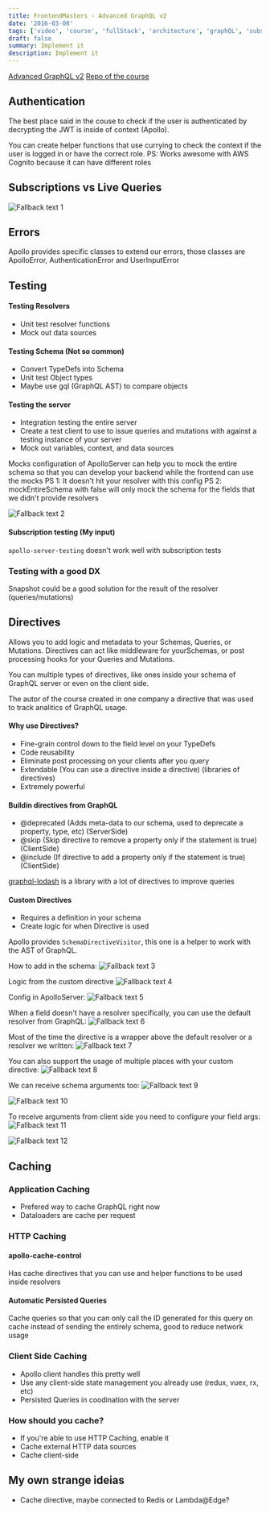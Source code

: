 ```yaml
---
title: FrontendMasters - Advanced GraphQL v2
date: '2016-03-08'
tags: ['video', 'course', 'fullStack', 'architecture', 'graphQL', 'subscriptions', 'liveQueries', 'authentication', 'cache', 'directives', 'customDirectives']
draft: false
summary: Implement it
description: Implement it
---
```



[Advanced GraphQL v2](https://frontendmasters.com/courses/advanced-graphql-v2)
[Repo of the course](https://github.com/FrontendMasters/advanced-gql-v2)

## Authentication

The best place said in the couse to check if the user is authenticated by decrypting the JWT is inside of context (Apollo).

You can create helper functions that use currying to check the context if the user is logged in or have the correct role.
PS: Works awesome with AWS Cognito because it can have different roles


## Subscriptions vs Live Queries

![Fallback text 1](/static/assets/pasted-image-20221121202145.png)


## Errors

Apollo provides specific classes to extend our errors, those classes are ApolloError, AuthenticationError and UserInputError

## Testing

#### Testing Resolvers
- Unit test resolver functions
- Mock out data sources

#### Testing Schema (Not so common)
- Convert TypeDefs into Schema
- Unit test Object types
- Maybe use gql (GraphQL AST) to compare objects

#### Testing the server
- Integration testing the entire server
- Create a test client to use to issue queries and mutations with against a testing instance of your server
- Mock out variables, context, and data sources

Mocks configuration of ApolloServer can help you to mock the entire schema so that you can develop your backend while the frontend can use the mocks
PS 1: It doesn't hit your resolver with this config
PS 2: mockEntireSchema with false will only mock the schema for the fields that we didn't provide resolvers

![Fallback text 2](/static/assets/pasted-image-20221122153432.png)


#### Subscription testing (My input)
`apollo-server-testing` doesn't work well with subscription tests


### Testing with a good DX

Snapshot could be a good solution for the result of the resolver (queries/mutations)


## Directives

Allows you to add logic and metadata to your Schemas, Queries, or Mutations. Directives can act like middleware for yourSchemas, or post processing hooks for your Queries and Mutations.

You can multiple types of directives, like ones inside your schema of GraphQL server or even on the client side.

The autor of the course created in one company a directive that was used to track analitics of GraphQL usage.

#### Why use Directives?
- Fine-grain control down to the field level on your TypeDefs
- Code reusability
- Eliminate post processing on your clients after you query
- Extendable (You can use a directive inside a directive) (libraries of directives)
- Extremely powerful

#### Buildin directives from GraphQL
- @deprecated (Adds meta-data to our schema, used to deprecate a property, type, etc) (ServerSide)
- @skip (Skip directive to remove a property only if the statement is true) (ClientSide)
- @include (If directive to add a property only if the statement is true) (ClientSide)

[graphql-lodash](https://www.npmjs.com/package/graphql-lodash)  is a library with a lot of directives to improve queries

#### Custom Directives

- Requires a definition in your schema
- Create logic for when Directive is used

Apollo provides `SchemaDirectiveVisitor`, this one is a helper to work with the AST of GraphQL.

How to add in the schema:
![Fallback text 3](/static/assets/pasted-image-20221122182531.png)


Logic from the custom directive
![Fallback text 4](/static/assets/pasted-image-20221122182259.png)


Config in ApolloServer:
![Fallback text 5](/static/assets/pasted-image-20221122182216.png)


When a field doesn't have a resolver specifically, you can use the default resolver from GraphQL:
![Fallback text 6](/static/assets/pasted-image-20221122182700.png)


Most of the time the directive is a wrapper above the default resolver or a resolver we written:
![Fallback text 7](/static/assets/pasted-image-20221122182911.png)


You can also support the usage of multiple places with your custom directive:
![Fallback text 8](/static/assets/pasted-image-20221122190000.png)


We can receive schema arguments too:
![Fallback text 9](/static/assets/pasted-image-20221122190038.png)

![Fallback text 10](/static/assets/pasted-image-20221122190105.png)


To receive arguments from client side you need to configure your field args:
![Fallback text 11](/static/assets/pasted-image-20221122190717.png)

![Fallback text 12](/static/assets/pasted-image-20221122190907.png)


## Caching


### Application Caching

- Prefered way to cache GraphQL right now
- Dataloaders are cache per request

### HTTP Caching

#### apollo-cache-control

Has cache directives that you can use and helper functions to be used inside resolvers

#### Automatic Persisted Queries

Cache queries so that you can only call the ID generated for this query on cache instead of sending the entirely schema, good to reduce network usage

### Client Side Caching
- Apollo client handles this pretty well
- Use any client-side state management you already use (redux, vuex, rx, etc)
- Persisted Queries in coodination with the server

### How should you cache?
- If you're able to use HTTP Caching, enable it
- Cache external HTTP data sources
- Cache client-side

## My own strange ideias
- Cache directive, maybe connected to Redis or Lambda@Edge?

